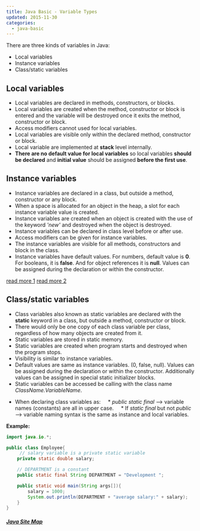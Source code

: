 ```yaml
---
title: Java Basic - Variable Types
updated: 2015-11-30
categories:
  - java-basic
---
```


There are three kinds of variables in Java:

* Local variables
* Instance variables
* Class/static variables

## Local variables

- Local variables are declared in methods, constructors, or blocks.
- Local variables are created when the method, constructor or block is entered and the variable will be destroyed once it exits the method, constructor or block.
- Access modifiers cannot used for local variables.
- Local variables are visible only within the declared method, constructor or block.
- Local variable are implemented at **stack** level internally.
- **There are no default value for local variables** so local variables **should be declared** and **initial value** should be assigned **before the first use**.

## Instance variables

- Instance variables are declared in a class, but outside a method, constructor or any block.
- When a space is allocated for an object in the heap, a slot for each instance variable value is created.
- Instance variables are created when an object is created with the use of the keyword *'new'* and destroyed when the object is destroyed.
- Instance variables can be declared in class level before or after use.
- Access modifiers can be given for instance variables.
- The instance variables are visible for all methods, constructors and block in the class.
- Instance variables have default values. For numbers, default value is **0**. For booleans, it is **false**. And for object references it is **null**. Values can be assigned during the declaration or within the constructor.

[read more 1](http://www.tutorialspoint.com/java/java_variable_types.htm) [read more 2](http://math.hws.edu/javanotes/c5/s1.html)

## Class/static variables

- Class variables also known as static variables are declared with the **static** keyword in a class, but outside a method, constructor or block.
- There would only be one copy of each class variable per class, regardless of how many objects are created from it.
- Static variables are stored in static memory.
- Static variables are created when program starts and destroyed when the program stops.
- Visibility is similar to instance variables.
- Default values are same as instance variables. (0, false, null). Values can be assigned during the declaration or within the constructor. Additionally values can be assigned in special static initializer blocks.
- Static variables can be accessed be calling with the class name *ClassName.VariableName*.
* When declaring class variables as:
    * *public static final* --> variable names (constants) are all in upper case.
    * If *static final* but not *public* --> variable naming syntax is the same as instance and local variables.

**Example:**

```java
import java.io.*;

public class Employee{
     // salary variable is a private static variable
    private static double salary;

    // DEPARTMENT is a constant
    public static final String DEPARTMENT = "Development ";

    public static void main(String args[]){
        salary = 1000;
        System.out.println(DEPARTMENT + "average salary:" + salary);
    }
}
```

##### [Java Site Map](../java-sitemap)

